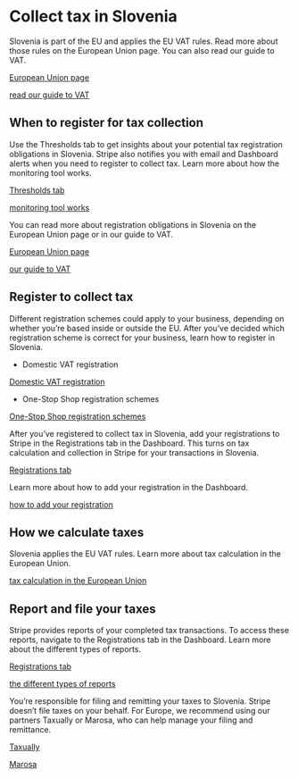 # Collect tax in Slovenia

Slovenia is part of the EU and applies the EU VAT rules. Read more about those rules on the European Union page. You can also read our guide to VAT.

[European Union page](/tax/supported-countries/european-union)

[read our guide to VAT](https://stripe.com/guides/tax-registration-process-europe)

## When to register for tax collection

Use the Thresholds tab to get insights about your potential tax registration obligations in Slovenia. Stripe also notifies you with email and Dashboard alerts when you need to register to collect tax. Learn more about how the monitoring tool works.

[Thresholds tab](https://dashboard.stripe.com/tax/thresholds)

[monitoring tool works](/tax/monitoring)

You can read more about registration obligations in Slovenia on the European Union page or in our guide to VAT.

[European Union page](/tax/supported-countries/european-union)

[our guide to VAT](https://stripe.com/guides/tax-registration-process-europe)

## Register to collect tax

Different registration schemes could apply to your business, depending on whether you’re based inside or outside the EU. After you’ve decided which registration scheme is correct for your business, learn how to register in Slovenia.

- Domestic VAT registration

[Domestic VAT registration](https://edavki.durs.si/EdavkiPortal/OpenPortal/CommonPages/Opdynp/PageC.aspx?category=davek_na_dodano_vrednost_podjetja)

- One-Stop Shop registration schemes

[One-Stop Shop registration schemes](https://edavki.durs.si/EdavkiPortal/OpenPortal/CommonPages/Opdynp/PageC.aspx?category=posebna_ureditev_moss_ddv_podjetja)

After you’ve registered to collect tax in Slovenia, add your registrations to Stripe in the Registrations tab in the Dashboard. This turns on tax calculation and collection in Stripe for your transactions in Slovenia.

[Registrations tab](https://dashboard.stripe.com/tax/registrations?location=si)

Learn more about how to add your registration in the Dashboard.

[how to add your registration](/tax/registering#track-your-registrations-in-the-tax-dashboard)

## How we calculate taxes

Slovenia applies the EU VAT rules. Learn more about tax calculation in the European Union.

[tax calculation in the European Union](/tax/supported-countries/european-union)

## Report and file your taxes

Stripe provides reports of your completed tax transactions. To access these reports, navigate to the Registrations tab in the Dashboard. Learn more about the different types of reports.

[Registrations tab](https://dashboard.stripe.com/tax/registrations)

[the different types of reports](/tax/reports)

You’re responsible for filing and remitting your taxes to Slovenia. Stripe doesn’t file taxes on your behalf. For Europe, we recommend using our partners Taxually or Marosa, who can help manage your filing and remittance.

[Taxually](https://stripe.taxually.com/)

[Marosa](https://marosavat.com/stripe-and-marosa/)
